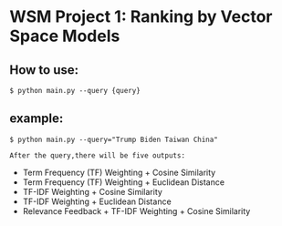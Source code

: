 # WSM Project 1: Ranking by Vector Space Models

## How to use:
    $ python main.py --query {query}
## example:
    $ python main.py --query="Trump Biden Taiwan China"

    After the query,there will be five outputs:
* Term Frequency (TF) Weighting + Cosine Similarity
* Term Frequency (TF) Weighting + Euclidean Distance
* TF-IDF Weighting + Cosine Similarity
* TF-IDF Weighting + Euclidean Distance
* Relevance Feedback + TF-IDF Weighting + Cosine Similarity
